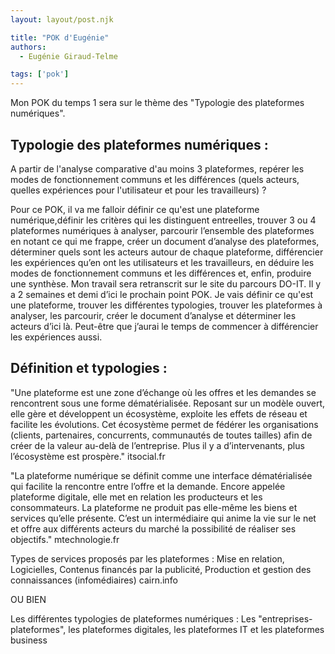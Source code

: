```yaml
---
layout: layout/post.njk

title: "POK d'Eugénie"
authors:
  - Eugénie Giraud-Telme

tags: ['pok']
---
```

<!-- début résumé -->

Mon POK du temps 1 sera sur le thème des "Typologie des plateformes numériques".

<!-- fin résumé -->
## Typologie des plateformes numériques : 
A partir de l'analyse comparative d'au moins 3 plateformes, repérer les modes de fonctionnement communs et les différences (quels acteurs, quelles expériences pour l'utilisateur et pour les travailleurs) ?

Pour ce POK, il va me falloir définir ce qu'est une plateforme numérique,définir les critères qui les distinguent entreelles, trouver 3 ou 4 plateformes numériques à analyser, parcourir l’ensemble des plateformes en notant ce qui me frappe, créer un document d’analyse des plateformes, déterminer quels sont les acteurs autour de chaque plateforme, différencier les expériences qu’en ont les utilisateurs et les travailleurs, en déduire les modes de fonctionnement communs et les différences et, enfin, produire une synthèse. Mon travail sera retranscrit sur le site du parcours DO-IT.
Il y a 2 semaines et demi d’ici le prochain point POK. Je vais définir ce qu'est une plateforme, trouver les différentes typologies, trouver les plateformes à analyser, les parcourir, créer le document d’analyse et déterminer les acteurs d’ici là. Peut-être que j’aurai le temps de commencer à différencier les expériences aussi.

## Définition et typologies :

"Une plateforme est une zone d’échange où les offres et les demandes se rencontrent sous une forme dématérialisée.  Reposant sur un modèle ouvert, elle gère et développent un écosystème, exploite les effets de réseau et facilite les évolutions. Cet écosystème permet de fédérer les organisations (clients, partenaires, concurrents, communautés de toutes tailles) afin de créer de la valeur au-delà de l’entreprise. Plus il y a d’intervenants, plus l’écosystème est prospère." itsocial.fr

"La plateforme numérique se définit comme une interface dématérialisée qui facilite la rencontre entre l’offre et la demande. Encore appelée plateforme digitale, elle met en relation les producteurs et les consommateurs. La plateforme ne produit pas elle-même les biens et services qu’elle présente. C’est un intermédiaire qui anime la vie sur le net et offre aux différents acteurs du marché la possibilité de réaliser ses objectifs." mtechnologie.fr

Types de services proposés par les plateformes : 
Mise en relation, Logicielles, Contenus financés par la publicité, Production et gestion des connaissances (infomédiaires) cairn.info

OU BIEN

Les différentes typologies de plateformes numériques : 
Les "entreprises-plateformes", les plateformes digitales, les plateformes IT et les plateformes business
